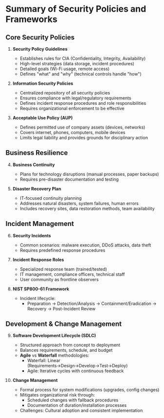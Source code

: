 # Summary of Security Policies and Frameworks

## Core Security Policies
1. **Security Policy Guidelines**  
   - Establishes rules for CIA (Confidentiality, Integrity, Availability)  
   - High-level strategies (data storage, incident procedures)  
   - Detailed goals (Wi-Fi usage, remote access)  
   - Defines "what" and "why" (technical controls handle "how")

2. **Information Security Policies**  
   - Centralized repository of all security policies  
   - Ensures compliance with legal/regulatory requirements  
   - Defines incident response procedures and role responsibilities  
   - Requires organizational enforcement to be effective  

3. **Acceptable Use Policy (AUP)**  
   - Defines permitted use of company assets (devices, networks)  
   - Covers internet, phones, computers, mobile devices  
   - Limits legal liability and provides grounds for disciplinary action  

## Business Resilience
4. **Business Continuity**  
   - Plans for technology disruptions (manual processes, paper backups)  
   - Requires pre-disaster documentation and testing  

5. **Disaster Recovery Plan**  
   - IT-focused continuity planning  
   - Addresses natural disasters, system failures, human errors  
   - Includes recovery sites, data restoration methods, team availability  

## Incident Management
6. **Security Incidents**  
   - Common scenarios: malware execution, DDoS attacks, data theft  
   - Requires predefined response procedures  

7. **Incident Response Roles**  
   - Specialized response team (trained/tested)  
   - IT management, compliance officers, technical staff  
   - User community as frontline observers  

8. **NIST SP800-61 Framework**  
   - Incident lifecycle:  
     - Preparation → Detection/Analysis → Containment/Eradication → Recovery → Post-Incident Review  

## Development & Change Management
9. **Software Development Lifecycle (SDLC)**  
   - Structured approach from concept to deployment  
   - Balances requirements, schedule, and budget  
   - **Agile** vs **Waterfall** methodologies:  
     - Waterfall: Linear (Requirements→Design→Develop→Test→Deploy)  
     - Agile: Iterative cycles with continuous feedback  

10. **Change Management**  
    - Formal process for system modifications (upgrades, config changes)  
    - Mitigates organizational risk through:  
      - Scheduled changes with fallback procedures  
      - Documentation of duration/installation processes  
    - Challenges: Cultural adoption and consistent implementation  
